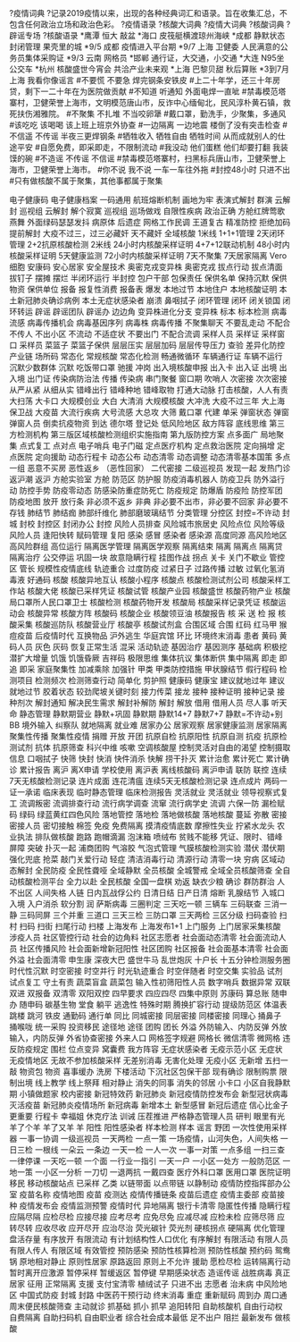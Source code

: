 ?疫情词典
?记录2019疫情以来，出现的各种经典词汇和语录。旨在收集汇总，不包含任何政治立场和政治色彩。
?疫情语录
?核酸大词典
?疫情大词典
?核酸词典
?辟谣专场
?核酸语录
*鹰潭  恒大 敲盆
*海口  皮筏艇横渡琼州海峡
*成都  静默状态 封闭管理 果壳里的城
*9/5 成都  疫情进入平台期
*9/7 上海 卫健委 人民满意的公务员集体采购证
*9/3 云南  网格员
*邯郸  通行证，大交通，小交通
*大连 N95坐公交车
*杭州 核酸盛世今宵会 共洽产业未来观
*上海  巴黎贝甜 秋后算账
*3到7月 上海 我看你像谣言
#不要慌 不要急 焊完钢条安铁皮
#上二十年学，还三十年房贷，剩下一二十年在为医院做贡献
#不知道 听通知 外面电焊一直呲
#禁毒模范塔寨村，卫健荣誉上海市，文明模范唐山市，反诈中心缅甸北，民风淳朴黄石镇，救死扶伤湘雅院。
#不聚集 不扎堆 不当咬卵犟
#戴口罩，勤洗手，少聚集，多通风
#该吃吃 该喝喝 该上班上班京外协查
#一边隔离 一边地震 楼倒了没有突击检查
#不信遥 不传谣 半夜三更焊钢条
#牺牲收入 牺牲自由 牺牲时间 从而成就别人的仕途平安
#自愿免费，即采即走，不限制流动
#我没动 他们蛋糕 他们却要打翻 我装馍的碗
#不造谣 不传谣 不信谣
#禁毒模范塔寨村，扫黑标兵唐山市，卫健荣誉上海市，卫健荣誉上海市。
#你不说 我不说 一车一车往外拖
#封控48小时 只进不出
#只有做核酸不属于聚集，其他事都属于聚集

电子健康码
电子健康档案
一码通用
航班熔断机制
画地为牢
表演式解封
群演
云解封
巡视组
云解封 解个寂寞
巡视组 巡场做戏
自限性疾病
政治正确
方舱红牌莺歌燕舞 外面绿码瑟瑟发抖
病原体
后遗症
网格工作民调
王道复古
精准防控
拒绝加码
提前解封
大疫不过三，过三必藏奸
天不藏奸
全域核酸
1米线
1+1+1管理
2天闭环管理
2+2抗原核酸检测
2米线
24小时内核酸采样证明
4+7+12联动机制
48小时内核酸采样证明
5天健康监测
72小时内核酸采样证明
7天不聚集
7天居家隔离
Vero细胞
安康码
安心居家
安全屋技术
奥密克戎变异株
奥密克戎
拔点行动
拔点清面
拔钉子
摆摊
摆烂
半闭环运行
半封控
包户干部
包保责任
保供名单
保持沉默
保供物资
保供单位
报备
报复性消费
报备表
爆发
本地过节
本地住户
本地核酸证明
本土新冠肺炎确诊病例
本土无症状感染者
崩溃
鼻咽拭子
闭环管理
闭环
闭关锁国
闭环转运
辟谣
辟谣团队
辟谣办
边边角
变异株进化分支
变异株
标本
标本检测
病毒流感
病毒传播机会
病毒基因序列
病毒株
病毒传播
不聚集聊天
不要乱走动
不配合
不传人
不出小区
不流动
不适症状
不要出门
不配合流调
采样人员
采样证
采样窗口
采样员
菜篮子
菜篮子保供
层层压实
层层加码
层层传导压力
查验
差异化防控
产业链
场所码
常态化
常规核酸
常态化检测
畅通微循环
车辆通行证
车辆不运行
沉默少数群体
沉默
吃饭带口罩
驰援
冲岗
出入境核酸申报
出入卡
出入证
出境
出入境
出门证
传染病防治法
传播
传染病
串门聚餐
窗口期
吹哨人
次密接
次次密接
从严从紧
从细从实
错峰出行
错峰种地
错峰取物
打通大动脉
打击核酸，人人有责
大扫荡
大卡口
大规模创业
大白
大清消
大规模核酸
大冲洗
大疫不过三年
大上海保卫战
大疫苗
大流行疾病
大号流感
大总攻
大筛
戴口罩
代建
单采
弹窗状态
弹窗
弹窗人员
倒卖抗疫物资
到达
德尔塔
登记处
低风险地区
敌方阵容
底线思维
第三方检测机构
第三版区域核酸检测组织实施指南
第九版防控方案
点多面广 局地聚集
点式复工
点对点
电子哨兵
电子门磁
定点医疗机构
定点救治医院
定向捐增
定点医院
定向援助
动态行程卡
动态公布
动态清零
动态调整
动态清零基本国策
多点一组
恶意不买房 
恶性返乡 （恶性回家）
二代密接
二级巡视员
发现一起
发热门诊
返沪潮
返沪
方舱实验室
方舱
防范区
防护服
防疫消毒机器人
防疫卫兵
防外溢行动
防控手势
防疫零动态
防感染防重症防死亡
防疫规定
防爆盾
防疫险
防控军团
防疫地图
放开
放行条
非必须不返乡
非典
非必要不出市，非必要不回家
非必要不存钱
肺结节
肺结痂
肺部纤维化
肺部磨玻璃结节
分类管理
分控区
封控=不许动
封城
封校
封控区
封闭办公
封控
风险人员排查
风险城市旅居史
风险点位
风险等级
风险人员
逢阳快转
赋码管理
复阳
感染
感冒
感染者
感染源
高度同源
高风险地区
高风险群组
高位运行
隔离医学管理
隔离医学观察
隔离结束
隔离
隔离点
隔离贷
隔离治疗
公交停运
巩固一块
故意隐瞒行程
挂图作战
拐点
关卡
关门不歇业
管控区
管长
规模性疫情底线
轨迹重合
过度防疫
过紧日子
过路传播
过敏
过氧化氢消毒液
好通码
核酸
核酸异地互认
核酸小程序
核酸点
核酸检测试剂公司
核酸采样工作站
核酸大佬
核酸已采样凭证
核酸试管
核酸产业园
核酸盛世
核酸药物产业
核酸局口罩所人民口罩卫士
核酸检测
核酸药物开发
核酸局
核酸采样记录凭证
核酸运动会
核酸异常
核酸方阵
核酸码
核酸企业
核酸领豆油
核酸报告
核 采 送 检 报
核酸采集
核酸巡防队
核酸营业厅
核酸亭
核酸试剂盒
合围区域
合围
红码
红马甲
猴痘疫苗
后疫情时代
互换物品
沪外逃生
华庭宾馆
环比
环境终末消毒
患者
黄码
黄码人员
灰色
灰码
恢复正常生活
混采
活动轨迹
基因治疗
基因测序
基础病
积极挖潜扩大增量
饥饿
饥饿昏厥
吉祥码
极限思维
集体抗议
集体断供
集中隔离
即走
即追
即采
家庭聚集性
加减乘除
加强针
甲类
甲类防控措施
甲状腺结节
假行程码
检测项目
检测频次
检测筛查行动
简单化
剪护照
健康码
健康宝
建议就地过年
建议就地过节
胶着状态
较劲爬坡关键时刻
接力传菜
接龙
接种
接种证明
接种记录
接种剂次
解封通知
解决民生需求
解封补解防
解封
解放
借用
借用人员
尽人事 听天命
静态管理
静默期营业
静默+巩固
静默期
静默14+7
静默7+7
静默=不许动+别BB
境外输入
纠察队
就地隔离
就业难
居家办公
居家观察
居家健康监测
居家隔离
聚集性传播
聚集性疫情
捐赠
开放
开团
抗原自检
抗原阳性
抗原自测
抗疫
抗原检测试剂
抗体
抗原筛查
科兴中维
咳嗽
空调核酸屋
控制灵活对自由的渴望
控制摄取信息
口咽拭子
快筛
快封
快消
快件消杀
快解
捞干扑灭
累计治愈
累计死亡
累计确诊
累计报告
离沪
离X申请 学校使用
离沪表
离线核酸码
离沪申请
联防
联控
连续7天无核酸检测记录
连片成面
连花清瘟
连续5天无核酸检测记录
连点成片
两码一证一承诺
临床表现
临时静态管理
临床检测报告
灵活就业
灵活就业 
领导视察式复工
流调叛密
流调排查行动
流行病学调查
流窜
流行病学史
流调
六保一防
漏检赋码
绿码
绿蓝黄红四色风险
落地管控
落地检
落地做核酸
落地核酸
蔓延
弥散
密接
密接人员
密切接触
棉签
免疫
免费隔离
摸清疫情底数
摩擦性失业
拧紧水龙头
农业执法
排队做核酸
跑路
跑帽滴漏
泡沫箱
喷绒布
贫贱不能移
凭证、限时、错峰
屏障 突破
扑灭一起
浦商团购
气溶胶
气泡式管理
气膜核酸检测实验
潜伏
潜伏期
强化兜底
抢菜
敲门关爱行动
轻症
清洁消毒行动
清源行动
清零一块
穷病
区域动态解封
全民防疫
全民性聋哑
全域静默
全员核酸
全城警戒
全域全员核酸筛查
全自动核酸检测平台
全力以赴
全民核酸
全国一盘棋
劝返
缺衣少粮
确诊
群防群治
人不出区
人间失格
人链
日内瓦战俘公约
日清日结
日产日清
熔断
乳腺结节
入城口
入境
入户消杀
软分割
润
萨斯病毒
三圈判定
三天吃一顿
三辆车
三码联查
三消一静
三码同屏
三个并重
三道口
三天三检
三防口罩
三天两检
三区分级
扫码查验
扫村
扫码
扫街
扫尾行动
扫楼
上海发布
上海发布1+1
上门服务
上门居家采集核酸
涉疫人员
社区管控行动
社会的边角料
社区志愿者
社会面动态清零
社会面流动人员
社区传播风险
社会面新增新冠阳性
社区团购
社区报备
社会面基本清零
社会面外溢
社会面清零
申生康
深夜大巴
盛世牛马 乱世炮灰
十户长
十五分钟检测服务圈
时代性沉默
时空密接
时空并行
时光轨迹重合
时空伴随者
时空交集
实验品
试剂
试点复工
守土有责
蔬菜盲盒
蔬菜包
输入性初筛阳性人员
数字哨兵
数据异常
双联双进
双报备
双清零
双阳双控
四早要求
四应四尽
四集中原则
苏康码
算总账
随申办
随申码
碳基生物
堂食
躺平
逃逸性
特殊时期
腾换扩容行动
提级防范区
体温表
跳楼
跳河
铁皮
通勤码
通行单
同比
同城密接
同层密接
同楼密接
同理心
捅鼻子
捅喉咙
统一采购
投资移民
途径地
途径
团购
团长
外溢
外防输入、内防反弹
外放输入，内防反弹
外省协查密接
外来人口
网格签字规避
网格长
微信清零
微网格
违反防疫规定
围栏
位点变异
窝囊费
我方阵容
无症状感染者
无疫示范小区
无症状
无疫情地区
无故不参加核酸采样
无差别消毒
无害化处理
无疫小区
无新增
五扫一敲
物资包
物资
喜事缓办
洗房
下楼活动
下沉社区包保干部
现有确诊
限制购票
限制出境
线上教学
线上祭拜
相对静止
消失的同事
消失的邻居
小卡口
小区自我静默期
小镇做题家
校内密接
新冠特效药
新冠肺炎
新冠疫情防控发布会
新型冠状病毒灭活疫苗
新冠肺炎疫情场所
新冠病毒
新增本土
新型感冒
新冠后遗症
信心比金子更重要
行程卡
幸福姐
休克疗法
训诫
压茬推进
严格静态管理人员
研判
眼里有光
羊了个羊
羊了又羊
羊
阳性
阳性感染者
样本检测
样本
谣言
野团
一次性使用采样器
一事一协调
一级巡视员
一天两检
一点一策
一场疫情，山河失色，人间失格
一日三检
一根线
一朵云
一条边
一天一检
一人一次
一事一对策
一点多组
一扫三查
一律停课
一天吃一顿
一个面
一行业一指引
一天一户
一小区一处方
一般防范区
一地一策
一小区一分析
一刀切
一退两抗
一戴四查
医疗外科口罩
医用口罩
医院证明
移民
移动核酸站点
已采样
乙类
以链带面
以点带链
以静制动
疫情防控指挥部办公室
疫苗名称
疫情地图
疫苗
疫测达
疫情传播链条
疫苗后遗症
疫情主委部
疫苗接种
疫情发布会
疫情监测预警
疫情时代
异地隔离
银行卡清零
隐匿性传播
隐瞒行程
应隔尽隔
应检尽检
应接尽接
应考尽考
应免尽免
应减尽减
应检未检
应筛尽筛
应转尽转
应收尽收
应开尽开
应治尽治
荧光碳针
荧光剂
硬核拐点
硬隔离
优化管理盘活存量
有序放开
有限流动
有计划结构性人口优化
有序解封
有限活动
有限人员
有限人传人
有限区域
有效管控
预防感染
预防性核算检测
预防性核酸
预约码
鸳鸯锅
原地相对静止
原则性居家
原路返回
原则上不允许
援助
愿检尽检
运转隔离行动
暂时离开应激源
暂停采样
暂缓返区
暂停键
早期感染状态
造谣传谣
战胜病毒
真正居家
征用
正常隔离
支援
支付宝清零
植绒试子
只进不出
志愿者
治未病
中风险地区
中国式防疫 封城 封路
中医药干预行动
终末消毒
重症
重新赋码
周到办
周口通
周末便民核酸筛查
主动就诊
抓基础
抓小
抓早
追阳转阳
自助核酸机
自由行动权
自费隔离
自助扫码机
自由职业者
综合社会成本最低
足不出户
阻拦
最新发布
做核酸
